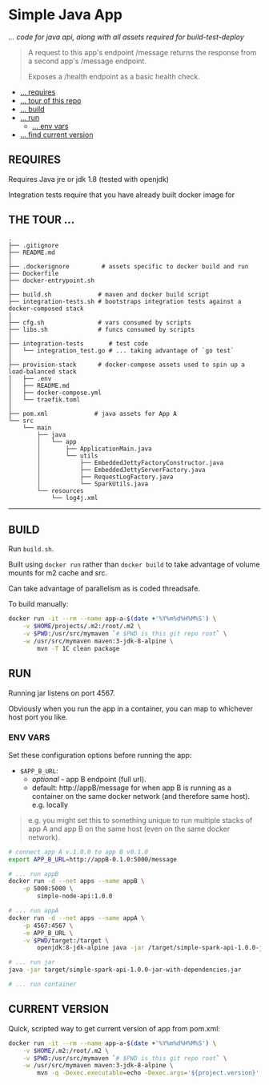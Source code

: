 # Simple Java App

_... code for java api, along with all assets required for build-test-deploy_

>
> A request to this app's endpoint /message 
> returns the response from a second app's /message endpoint.
>
> Exposes a /health endpoint as a basic health check.
>

* [... requires](#requires)
* [... tour of this repo](#the-tour)
* [... build](#build)
* [... run](#run)
    * [... env vars](#env-vars)
* [... find current version](#current-version)

## REQUIRES

Requires Java jre or jdk 1.8 (tested with openjdk)

Integration tests require that you have already built docker image
for 

## THE TOUR ...

```
.
├── .gitignore
├── README.md
│
├── .dockerignore         # assets specific to docker build and run
├── Dockerfile
├── docker-entrypoint.sh
│
├── build.sh             # maven and docker build script
├── integration-tests.sh # bootstraps integration tests against a docker-composed stack
│
├── cfg.sh               # vars consumed by scripts
├── libs.sh              # funcs consumed by scripts
│
├── integration-tests       # test code
│   └── integration_test.go # ... taking advantage of `go test`
│
├── provision-stack      # docker-compose assets used to spin up a load-balanced stack
│   ├── .env
│   ├── README.md
│   ├── docker-compose.yml
│   └── traefik.toml
│
├── pom.xml             # java assets for App A
└── src
    └── main
        ├── java
        │   └── app
        │       ├── ApplicationMain.java
        │       └── utils
        │           ├── EmbeddedJettyFactoryConstructor.java
        │           ├── EmbeddedJettyServerFactory.java
        │           ├── RequestLogFactory.java
        │           └── SparkUtils.java
        └── resources
            └── log4j.xml

```
---

## BUILD

Run `build.sh`.

Built using `docker run` rather than `docker build`
to take advantage of volume mounts for m2 cache and
src.

Can take advantage of parallelism as is coded threadsafe.

To build manually:

```bash
docker run -it --rm --name app-a-$(date +'%Y%m%d%H%M%S') \
    -v $HOME/projects/.m2:/root/.m2 \
    -v $PWD:/usr/src/mymaven `# $PWD is this git repo root` \
    -w /usr/src/mymaven maven:3-jdk-8-alpine \
        mvn -T 1C clean package
```

## RUN

Running jar listens on port 4567.

Obviously when you run the app in a container, you can map to whichever host port you like.

### ENV VARS

Set these configuration options before running the app:

* `$APP_B_URL`:
    * _optional_ - app B endpoint (full url).
    * default: http://appB/message
        for when app B is running as a container on the same
        docker network (and therefore same host). e.g. locally

>
> e.g. you might set this to something unique to run multiple stacks
> of app A and app B on the same host (even on the same docker network).
>
 
```bash
# connect app A v.1.0.0 to app B v0.1.0
export APP_B_URL=http://appB-0.1.0:5000/message

# ... run appB
docker run -d --net apps --name appB \
    -p 5000:5000 \
        simple-node-api:1.0.0

# ... run appA
docker run -d --net apps --name appA \
    -p 4567:4567 \
    -e APP_B_URL \
    -v $PWD/target:/target \
        openjdk:8-jdk-alpine java -jar /target/simple-spark-api-1.0.0-jar-with-dependencies.jar
```

```bash
# ... run jar
java -jar target/simple-spark-api-1.0.0-jar-with-dependencies.jar

# ... run container
```

## CURRENT VERSION

Quick, scripted way to get current version of app from pom.xml:

```bash
docker run -it --rm --name app-a-$(date +'%Y%m%d%H%M%S') \
    -v $HOME/.m2:/root/.m2 \
    -v $PWD:/usr/src/mymaven `# $PWD is this git repo root` \
    -w /usr/src/mymaven maven:3-jdk-8-alpine \
        mvn -q -Dexec.executable=echo -Dexec.args='${project.version}' --non-recursive exec:exec
```
